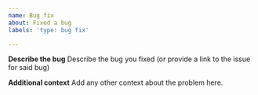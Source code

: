 ```yaml
---
name: Bug fix
about: Fixed a bug
labels: 'type: bug fix'

---
```


**Describe the bug**
Describe the bug you fixed (or provide a link to the issue for said bug)

**Additional context**
Add any other context about the problem here.